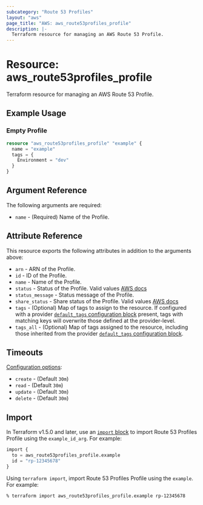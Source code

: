 ```yaml
---
subcategory: "Route 53 Profiles"
layout: "aws"
page_title: "AWS: aws_route53profiles_profile"
description: |-
  Terraform resource for managing an AWS Route 53 Profile.
---
```


# Resource: aws_route53profiles_profile

Terraform resource for managing an AWS Route 53 Profile.

## Example Usage

### Empty Profile

```terraform
resource "aws_route53profiles_profile" "example" {
  name = "example"
  tags = {
    Environment = "dev"
  }
}
```

## Argument Reference

The following arguments are required:

* `name` - (Required) Name of the Profile.

## Attribute Reference

This resource exports the following attributes in addition to the arguments above:

* `arn` - ARN of the Profile.
* `id` - ID of the Profile.
* `name` - Name of the Profile.
* `status` - Status of the Profile. Valid values [AWS docs](https://docs.aws.amazon.com/Route53/latest/APIReference/API_route53profiles_Profile.html)
* `status_message` - Status message of the Profile.
* `share_status` - Share status of the Profile. Valid values [AWS docs](https://docs.aws.amazon.com/Route53/latest/APIReference/API_route53profiles_Profile.html)
* `tags` - (Optional) Map of tags to assign to the resource. If configured with a provider [`default_tags` configuration block](https://registry.terraform.io/providers/hashicorp/aws/latest/docs#default_tags-configuration-block) present, tags with matching keys will overwrite those defined at the provider-level.
* `tags_all` - (Optional) Map of tags assigned to the resource, including those inherited from the provider [`default_tags` configuration block](https://registry.terraform.io/providers/hashicorp/aws/latest/docs#default_tags-configuration-block).

## Timeouts

[Configuration options](https://developer.hashicorp.com/terraform/language/resources/syntax#operation-timeouts):

* `create` - (Default `30m`)
* `read` - (Default `30m`)
* `update` - (Default `30m`)
* `delete` - (Default `30m`)

## Import

In Terraform v1.5.0 and later, use an [`import` block](https://developer.hashicorp.com/terraform/language/import) to import Route 53 Profiles Profile using the `example_id_arg`. For example:

```terraform
import {
  to = aws_route53profiles_profile.example
  id = "rp-12345678"
}
```

Using `terraform import`, import Route 53 Profiles Profile using the `example`. For example:

```console
% terraform import aws_route53profiles_profile.example rp-12345678
```
